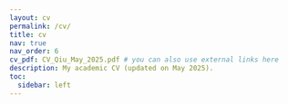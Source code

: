 ```yaml
---
layout: cv
permalink: /cv/
title: cv
nav: true
nav_order: 6
cv_pdf: CV_Qiu_May_2025.pdf # you can also use external links here
description: My academic CV (updated on May 2025).
toc:
  sidebar: left
---
```

<!-- 📄 [Download my CV)](/assets/pdf/cv.pdf) -->